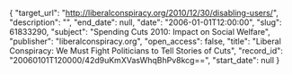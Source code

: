 {
  "target_url": "http://liberalconspiracy.org/2010/12/30/disabling-users/", 
  "description": "", 
  "end_date": null, 
  "date": "2006-01-01T12:00:00", 
  "slug": 61833290, 
  "subject": "Spending Cuts 2010: Impact on Social Welfare", 
  "publisher": "liberalconspiracy.org", 
  "open_access": false, 
  "title": "Liberal Conspiracy: We Must Fight Politicians to Tell Stories of Cuts", 
  "record_id": "20060101T120000/42d9uKmXVasWhqBhPv8kcg==", 
  "start_date": null
}

